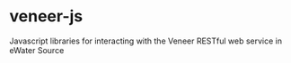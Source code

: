 # veneer-js
Javascript libraries for interacting with the Veneer RESTful web service in eWater Source
